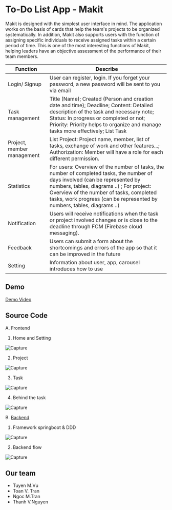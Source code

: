 # To-Do List App - Makit
  Makit is designed with the simplest user interface in mind. The application works on the basis of cards that help the team's projects to be organized systematically.
  In addition, Makit also supports users with the function of assigning specific individuals to receive assigned tasks within a certain period of time. This is one of the most interesting functions of Makit, helping leaders have an objective assessment of the performance of their team members.
  
| Function      | Describe      |
| ------------- | ------------- |
| Login/ Signup  |  User can register, login. If you forget your password, a new password will be sent to you via email |
| Task management|  Title (Name); Created (Person and creation date and time); Deadline; Content: Detailed description of the task and necessary note; Status: In progress or completed or not; Priority: Priority helps to organize and manage tasks more effectively; List Task | 
| Project, member management| List Project: Project name, member, list of tasks, exchange of work and other features...; Authorization: Member will have a role for each different permission.|
|Statistics | For users: Overview of the number of tasks, the number of completed tasks, the number of days involved (can be represented by numbers, tables, diagrams ..) ; For project: Overview of the number of tasks, completed tasks, work progress (can be represented by numbers, tables, diagrams ..)|
|Notification| Users will receive notifications when the task or project involved changes or is close to the deadline through FCM (Firebase cloud messaging).|
|Feedback| Users can submit a form about the shortcomings and errors of the app so that it can be improved in the future|
|Setting|Information about user, app, carousel introduces how to use|
## Demo

[Demo Video](https://www.linkedin.com/posts/vthanh2001_cyberteam-makit-flutter-activity-6930149524095078400-wzC0?utm_source=linkedin_share&utm_medium=member_desktop_web)

## Source Code
A. Frontend
1. Home and Setting 

![Capture](https://user-images.githubusercontent.com/81580234/151094873-4e790a08-e502-4d44-a8ab-ced23f9dc1a5.PNG)

2. Project

![Capture](https://user-images.githubusercontent.com/81580234/151095047-4166553f-c0af-4cde-9c73-544c88d028d8.PNG)

3. Task

![Capture](https://user-images.githubusercontent.com/81580234/151095184-a50ec899-6f34-47e5-85cf-14bb0870b50c.PNG)

4. Behind the task

![Capture](https://user-images.githubusercontent.com/81580234/151095263-dc9b74e8-96a0-4956-aede-097b1c367381.PNG)


B. [Backend](https://github.com/TCT2001/mobile_backend?fbclid=IwAR24NadnfO9yVLzTZg-GqTjVjMGVx_jzRhvLl35Gb1K8cTfq0qkLRNBx5UQ)
1. Framework springboot & DDD

![Capture](https://user-images.githubusercontent.com/81580234/151095567-0bb38bdd-9f62-4e4e-a9f3-73a199a7d739.PNG)

2. Backend flow

![Capture](https://user-images.githubusercontent.com/81580234/151095623-8e044a85-0bbd-4142-bf9a-625847739e72.PNG)

## Our team
* Tuyen M.Vu 
* Toan V. Tran
* Ngoc M.Tran
* Thanh V.Nguyen






